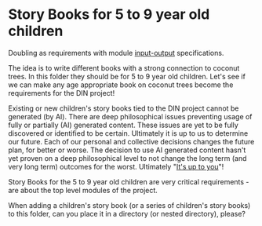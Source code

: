 # Story Books for 5 to 9 year old children

Doubling as requirements with module [input-output](https://github.com/beyond-decentralized/AIRroot/issues/4) specifications.

The idea is to write different books with a strong connection to coconut trees.  In this folder they should be for 5 to 9 year old children.  Let's see if we can make any age appropriate book on coconut trees become the requirements for the DIN project!

Existing or new children's story books tied to the DIN project cannot be generated (by AI).  There are deep philosophical issues preventing usage of fully or partially (AI) generated content.  These issues are yet to be fully discovered or identified to be certain.  Ultimately it is up to us to determine our future.  Each of our personal and collective decisions changes the future plan, for better or worse.  The decision to use AI generated content hasn't yet proven on a deep philosophical level to not change the long term (and very long term) outcomes for the worst.  Ultimately "<a href="https://www.youtube.com/watch?v=le1QF3uoQNg">It's up to you</a>"!

Story Books for the 5 to 9 year old children are very critical requirements - are about the top level modules of the project.

When adding a children's story book (or a series of children's story books) to this folder, can you place it in a directory (or nested directory), please?
